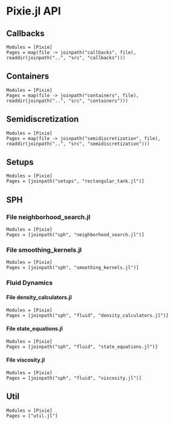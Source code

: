# Pixie.jl API

## Callbacks

```@autodocs
Modules = [Pixie]
Pages = map(file -> joinpath("callbacks", file), readdir(joinpath("..", "src", "callbacks")))
```

## Containers

```@autodocs
Modules = [Pixie]
Pages = map(file -> joinpath("containers", file), readdir(joinpath("..", "src", "containers")))
```

## Semidiscretization

```@autodocs
Modules = [Pixie]
Pages = map(file -> joinpath("semidiscretization", file), readdir(joinpath("..", "src", "semidiscretization")))
```

## Setups

```@autodocs
Modules = [Pixie]
Pages = [joinpath("setups", "rectangular_tank.jl")]
```

## SPH

### File neighborhood_search.jl
```@autodocs
Modules = [Pixie]
Pages = [joinpath("sph", "neighborhood_search.jl")]
```

### File smoothing_kernels.jl
```@autodocs
Modules = [Pixie]
Pages = [joinpath("sph", "smoothing_kernels.jl")]
```

### Fluid Dynamics

#### File density_calculators.jl
```@autodocs
Modules = [Pixie]
Pages = [joinpath("sph", "fluid", "density_calculators.jl")]
```

#### File state_equations.jl
```@autodocs
Modules = [Pixie]
Pages = [joinpath("sph", "fluid", "state_equations.jl")]
```

#### File viscosity.jl
```@autodocs
Modules = [Pixie]
Pages = [joinpath("sph", "fluid", "viscosity.jl")]
```

## Util

```@autodocs
Modules = [Pixie]
Pages = ["util.jl"]
```
